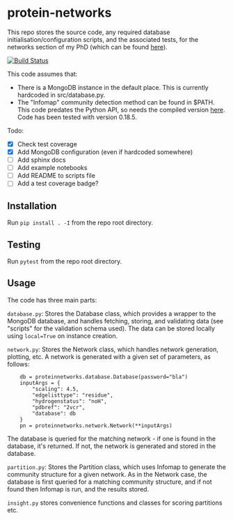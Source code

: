 # protein-networks
This repo stores the source code, any required database initialisation/configuration scripts, and the associated tests, for the networks section of my PhD (which can be found [here](https://wpg.io/phdThesis.pdf)).

[![Build Status](https://travis-ci.com/wllgrnt/protein-networks.svg?token=SQysmopgMsk5Ksy6iu6f&branch=master)](https://travis-ci.com/wllgrnt/protein-networks)

This code assumes that:

- There is a MongoDB instance in the default place. This is currently hardcoded in src/database.py. 
- The "Infomap" community detection method can be found in $PATH. This code predates the Python API, so needs the compiled version [here](https://github.com/mapequation/infomap). Code has been tested with version 0.18.5.

Todo:

- [x] Check test coverage
- [x] Add MongoDB configuration (even if hardcoded somewhere)
- [ ] Add sphinx docs 
- [ ] Add example notebooks
- [ ] Add README to scripts file
- [ ] Add a test coverage badge?

## Installation

Run `pip install . -I` from the repo root directory.

## Testing

Run `pytest` from the repo root directory.

## Usage

The code has three main parts:

`database.py`: Stores the Database class, which provides a wrapper to the MongoDB database, and handles fetching, storing, and validating data (see "scripts" for the validation schema used). The data can be stored locally using `local=True` on instance creation.

`network.py`: Stores the Network class, which handles network generation, plotting, etc. A network is generated with a given set of parameters, as follows:
```
    db = proteinnetworks.database.Database(password="bla")
    inputArgs = {
        "scaling": 4.5,
        "edgelisttype": "residue",
        "hydrogenstatus": "noH",
        "pdbref": "2vcr",
        "database": db
    }
    pn = proteinnetworks.network.Network(**inputArgs)
```

The database is queried for the matching network - if one is found in the database, it's returned. If not, the network is generated and stored in the database.

`partition.py`: Stores the Partition class, which uses Infomap to generate the community structure for a given network. As in the Network case, the database is first queried for a matching community structure, and if not found then Infomap is run, and the results stored.

`insight.py` stores convenience functions and classes for scoring partitions etc.

